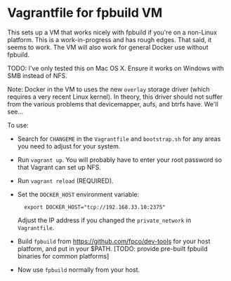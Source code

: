 Vagrantfile for fpbuild VM
==========================

This sets up a VM that works nicely with fpbuild if you're on a non-Linux platform. This is a work-in-progress and has rough edges.  That said, it seems to work. The VM will also work for general Docker use without fpbuild.

TODO: I've only tested this on Mac OS X.  Ensure it works on Windows with SMB instead of NFS.

Note: Docker in the VM to uses the new `overlay` storage driver (which requires a very recent Linux kernel).  In theory, this driver should not suffer from the various problems that devicemapper, aufs, and btrfs have.  We'll see...

To use:

- Search for `CHANGEME` in the `Vagrantfile` and `bootstrap.sh` for any areas you need to adjust for your system.

- Run `vagrant up`.  You will probably have to enter your root password so that Vagrant can set up NFS.

- Run `vagrant reload` (REQUIRED).

- Set the `DOCKER_HOST` environment variable:

        export DOCKER_HOST="tcp://192.168.33.10:2375"

    Adjust the IP address if you changed the `private_network` in `Vagrantfile`.

- Build `fpbuild` from <https://github.com/fpco/dev-tools> for your host platform, and put in your $PATH. [TODO: provide pre-built fpbuild binaries for common platforms]

- Now use `fpbuild` normally from your host.
